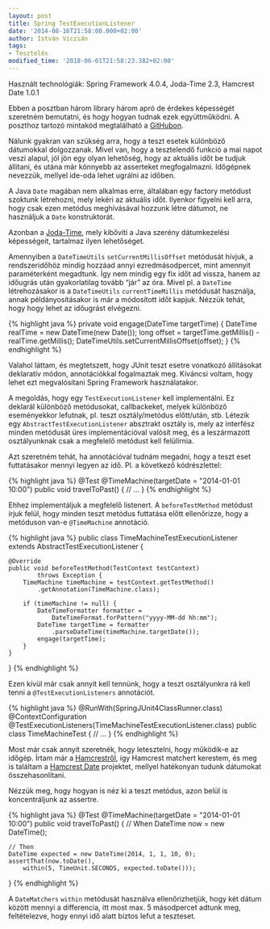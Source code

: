```yaml
---
layout: post
title: Spring TestExecutionListener
date: '2014-08-16T21:58:00.000+02:00'
author: István Viczián
tags:
- Tesztelés
modified_time: '2018-06-01T21:58:23.382+02:00'
---
```


Használt technológiák: Spring Framework 4.0.4, Joda-Time 2.3, Hamcrest
Date 1.0.1

Ebben a posztban három library három apró de érdekes képességét
szeretném bemutatni, és hogy hogyan tudnak ezek együttműködni. A
poszthoz tartozó mintakód megtalálható a
[GitHubon](https://github.com/vicziani/jtechlog-spring-listener).

Nálunk gyakran van szükség arra, hogy a teszt esetek különböző
dátumokkal dolgozzanak. Mivel van, hogy a tesztelendő funkció a mai
napot veszi alapul, jól jön egy olyan lehetőség, hogy az aktuális időt
be tudjuk állítani, és utána már könnyebb az asserteket megfogalmazni.
Időgépnek nevezzük, mellyel ide-oda lehet ugrálni az időben.

A Java `Date` magában nem alkalmas erre, általában egy factory metódust
szoktunk létrehozni, mely lekéri az aktuális időt. Ilyenkor figyelni
kell arra, hogy csak ezen metódus meghívásával hozzunk létre dátumot, ne
használjuk a `Date` konstruktorát.

Azonban a [Joda-Time](http://www.joda.org/joda-time/), mely kibővíti a
Java szerény dátumkezelési képességeit, tartalmaz ilyen lehetőséget.

Amennyiben a `DateTimeUtils` `setCurrentMillisOffset` metódusát hívjuk,
a rendszeridőhöz mindig hozzáad annyi ezredmásodpercet, mint amennyit
paraméterként megadtunk. Így nem mindig egy fix időt ad vissza, hanem az
időugrás után gyakorlatilag tovább “jár” az óra. Mivel pl. a `DateTime`
létrehozásakor is a `DateTimeUtils` `currentTimeMillis` metódusát
használja, annak példányosításakor is már a módosított időt kapjuk.
Nézzük tehát, hogy hogy lehet az időugrást elvégezni.

{% highlight java %}
private void engage(DateTime targetTime) {
    DateTime realTime = new DateTime(new Date());
    long offset = targetTime.getMillis() - realTime.getMillis();
    DateTimeUtils.setCurrentMillisOffset(offset);
}
{% endhighlight %}

Valahol láttam, és megtetszett, hogy JUnit teszt esetre vonatkozó
állításokat deklaratív módon, annotációkkal fogalmaztak meg. Kíváncsi
voltam, hogy lehet ezt megvalósítani Spring Framework használatakor.

A megoldás, hogy egy `TestExecutionListener` kell implementálni. Ez
deklarál különböző metódusokat, callbackeket, melyek különböző
eseményekkor lefutnak, pl. teszt osztály/metódus előtt/után, stb.
Létezik egy `AbstractTestExecutionListener` absztrakt osztály is, mely
az interfész minden metódusát üres implementációval valósít meg, és a
leszármazott osztályunknak csak a megfelelő metódust kell felülírnia.

Azt szeretném tehát, ha annotációval tudnám megadni, hogy a teszt eset
futtatásakor mennyi legyen az idő. Pl. a következő kódrészlettel:

{% highlight java %}
@Test
@TimeMachine(targetDate = "2014-01-01 10:00")
public void travelToPast() {
    // ...
}
{% endhighlight %}

Ehhez implementáljuk a megfelelő listenert. A `beforeTestMethod`
metódust írjuk felül, hogy minden teszt metódus futtatása előtt
ellenőrizze, hogy a metóduson van-e `@TimeMachine` annotáció.

{% highlight java %}
public class TimeMachineTestExecutionListener
    extends AbstractTestExecutionListener {

    @Override
    public void beforeTestMethod(TestContext testContext)
            throws Exception {
        TimeMachine timeMachine = testContext.getTestMethod()
            .getAnnotation(TimeMachine.class);

        if (timeMachine != null) {
            DateTimeFormatter formatter =
                DateTimeFormat.forPattern("yyyy-MM-dd hh:mm");
            DateTime targetTime = formatter
                .parseDateTime(timeMachine.targetDate());
            engage(targetTime);
        }
    }
}
{% endhighlight %}

Ezen kívül már csak annyit kell tennünk, hogy a teszt osztályunkra rá
kell tenni a `@TestExecutionListeners` annotációt.

{% highlight java %}
@RunWith(SpringJUnit4ClassRunner.class)
@ContextConfiguration
@TestExecutionListeners(TimeMachineTestExecutionListener.class)
public class TimeMachineTest {
    // ...
}
{% endhighlight %}

Most már csak annyit szeretnék, hogy letesztelni, hogy működik-e az
időgép. Írtam már a [Hamcrestről](/2014/05/26/hamcrest.html), így
Hamcrest matchert kerestem, és meg is találtam a [Hamcrest
Date](https://github.com/eXparity/hamcrest-date) projektet, mellyel
hatékonyan tudunk dátumokat összehasonlítani.

Nézzük meg, hogy hogyan is néz ki a teszt metódus, azon belül is
koncentráljunk az assertre.

{% highlight java %}
@Test
@TimeMachine(targetDate = "2014-01-01 10:00")
public void travelToPast() {
    // When
    DateTime now = new DateTime();

    // Then
    DateTime expected = new DateTime(2014, 1, 1, 10, 0);
    assertThat(now.toDate(),
        within(5, TimeUnit.SECONDS, expected.toDate()));
}
{% endhighlight %}

A `DateMatchers` `within` metódusát használva ellenőrizhetjük, hogy két
dátum között mennyi a differencia, itt most max. 5 másodpercet adtunk
meg, feltételezve, hogy ennyi idő alatt biztos lefut a teszteset.
